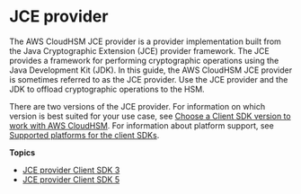 # JCE provider<a name="java-library"></a>

The AWS CloudHSM JCE provider is a provider implementation built from the Java Cryptographic Extension \(JCE\) provider framework\. The JCE provides a framework for performing cryptographic operations using the Java Development Kit \(JDK\)\. In this guide, the AWS CloudHSM JCE provider is sometimes referred to as the JCE provider\. Use the JCE provider and the JDK to offload cryptographic operations to the HSM\. 

There are two versions of the JCE provider\. For information on which version is best suited for your use case, see [Choose a Client SDK version to work with AWS CloudHSM](choose-client-sdk.md)\. For information about platform support, see [Supported platforms for the client SDKs](client-supported-platforms.md)\.

**Topics**
+ [JCE provider Client SDK 3](java-library_3.md)
+ [JCE provider Client SDK 5](java-library_5.md)